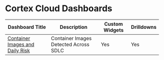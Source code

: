 # Cortex Cloud Dashboards

 | Dashboard Title |  Description  | Custom Widgets | Drilldowns |
 |----|-----------|------|-------------|
 | [Container Images and Daily Risk](container_image_risk/README.md) | Container Images Detected Across SDLC | Yes | Yes | 
